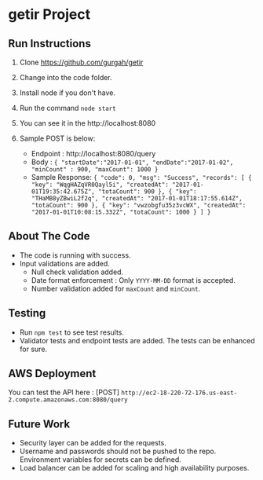 # getir Project

## Run Instructions
1. Clone https://github.com/gurgah/getir
2. Change into the code folder.
3. Install node if you don't have.
4. Run the command `node start`
5. You can see it in the http://localhost:8080
6. Sample POST is below:

    * Endpoint : http://localhost:8080/query
    * Body : `{
                 "startDate":"2017-01-01",
                 "endDate":"2017-01-02",
                 "minCount" : 900,
                 "maxCount": 1000
              }`
     * Sample Response: 
     `{
                             "code": 0,
                             "msg": "Success",
                             "records": [
                                 {
                                     "key": "WqgHAZqVR0Qayl5i",
                                     "createdAt": "2017-01-01T19:35:42.675Z",
                                     "totaCount": 900
                                 },
                                 {
                                     "key": "THaMB8yZBwiL2f2q",
                                     "createdAt": "2017-01-01T18:17:55.614Z",
                                     "totaCount": 900
                                 },
                                 {
                                     "key": "vwzobgfu35z3vcWX",
                                     "createdAt": "2017-01-01T10:08:15.332Z",
                                     "totaCount": 1000
                                 }
                             ]
                         }`
    
## About The Code

* The code is running with success. 
* Input validations are added.
    * Null check validation added. 
    * Date format enforcement : Only `YYYY-MM-DD` format is accepted.
    * Number validation added for `maxCount` and `minCount`.
        
## Testing

* Run `npm test` to see test results.
* Validator tests and endpoint tests are added. The tests can be enhanced for sure. 

## AWS Deployment

You can test the API here : [POST] `http://ec2-18-220-72-176.us-east-2.compute.amazonaws.com:8080/query`

## Future Work

* Security layer can be added for the requests.
* Username and passwords should not be pushed to the repo. Environment variables for secrets can be defined.
* Load balancer can be added for scaling and high availability purposes.

